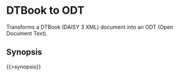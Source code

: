 <link rev="dp2:doc" href="resources/xml/dtbook-to-odt.xpl"/>
<link rel="rdf:type" href="http://www.daisy.org/ns/pipeline/userdoc"/>
<meta property="dc:title" content="DTBook to ODT"/>

# DTBook to ODT

Transforms a DTBook (DAISY 3 XML) document into an ODT (Open Document Text).

## Synopsis

{{>synopsis}}

